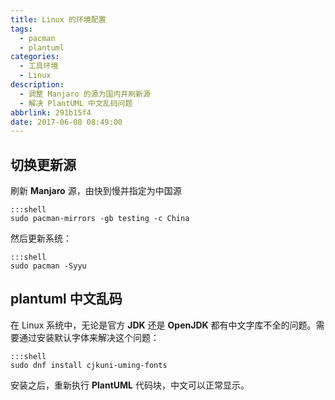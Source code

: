 ```yaml
---
title: Linux 的环境配置
tags:
  - pacman
  - plantuml
categories:
  - 工具环境
  - Linux
description:
  - 调整 Manjaro 的源为国内并刷新源
  - 解决 PlantUML 中文乱码问题
abbrlink: 291b15f4
date: 2017-06-08 08:49:00
---
```


## 切换更新源

刷新 **Manjaro** 源，由快到慢并指定为中国源

    :::shell
    sudo pacman-mirrors -gb testing -c China

然后更新系统：

    :::shell
    sudo pacman -Syyu

## plantuml 中文乱码

在 Linux 系统中，无论是官方 **JDK** 还是 **OpenJDK** 都有中文字库不全的问题。需要通过安装默认字体来解决这个问题：

    :::shell
    sudo dnf install cjkuni-uming-fonts

安装之后，重新执行 **PlantUML** 代码块，中文可以正常显示。
